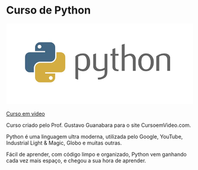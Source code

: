 # Curso de Python

![python](image.png)

[Curso em video](https://youtube.com/playlist?list=PLHz_AreHm4dlKP6QQCekuIPky1CiwmdI6&si=qE1yBpE9hQvrvKZt)

Curso criado pelo Prof. Gustavo Guanabara para o site CursoemVideo.com.

Python é uma linguagem ultra moderna, utilizada pelo Google, YouTube, Industrial Light & Magic, Globo e muitas outras.

Fácil de aprender, com código limpo e organizado, Python vem ganhando cada vez mais espaço, e chegou a sua hora de aprender.
